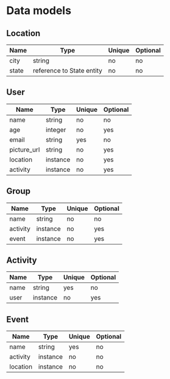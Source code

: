 # Data models

## Location
| Name | Type | Unique | Optional |
|-|-|-|-|
| city | string | no | no |
| state | reference to State entity | no | no |

## User

| Name | Type | Unique | Optional |
|-|-|-|-|
| name | string | no | no |
| age | integer | no | yes |
| email | string | yes | no |
| picture_url | string | no | yes |
| location | instance | no | yes |
| activity | instance | no | yes |


## Group
| Name | Type | Unique | Optional |
|-|-|-|-|
| name | string | no | no |
| activity | instance | no | yes | foreign key to activity
| event | instance | no | yes


## Activity

| Name | Type | Unique | Optional |
|-|-|-|-|
| name | string | yes | no |
| user | instance | no | yes |


## Event

| Name | Type | Unique | Optional |
|-|-|-|-|
| name | string | yes | no |
| activity | instance | no | no |
| location | instance | no | no